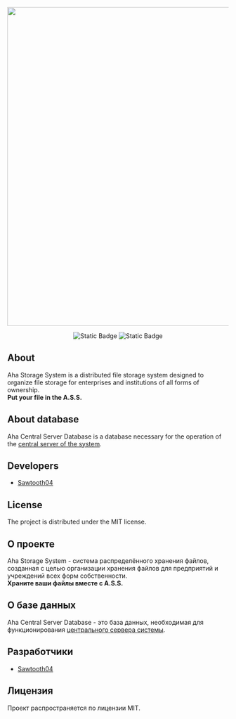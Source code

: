 <p align="center">
      <img src="https://i.ibb.co/VCD8C9d/text-logo.png" width="726">
</p>

<p align="center">
   <img alt="Static Badge" src="https://img.shields.io/badge/Version-v1.0(alpha)-blue">
   <img alt="Static Badge" src="https://img.shields.io/badge/%D0%92%D0%B5%D1%80%D1%81%D0%B8%D1%8F-v1.0(alpha)-green">
</p>

## About

Aha Storage System is a distributed file storage system designed to organize file storage for enterprises and institutions of all forms of ownership.  
**Put your file in the A.S.S.**

## About database
Aha Central Server Database is a database necessary for the operation of the [central server of the system](https://github.com/Sawtooth04/AhaCentralServer).

## Developers

- [Sawtooth04](https://github.com/Sawtooth04)

## License

The project is distributed under the MIT license.

## О проекте

Aha Storage System - система распределённого хранения файлов, созданная с целью организации хранения файлов для предприятий и учреждений всех форм собственности.  
**Храните ваши файлы вместе с A.S.S.**

## О базе данных
Aha Central Server Database - это база данных, необходимая для функционирования [центрального сервера системы](https://github.com/Sawtooth04/AhaCentralServer).

## Разработчики

- [Sawtooth04](https://github.com/Sawtooth04)

## Лицензия

Проект распространяется по лицензии MIT.
